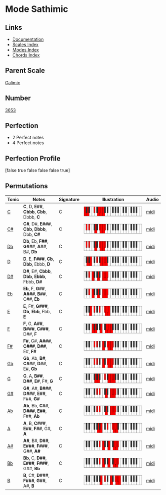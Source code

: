 # Mode Sathimic

## Links

- [Documentation](index.md)
- [Scales Index](Scales.md)
- [Modes Index](Modes.md)
- [Chords Index](Chords.md)

## Parent Scale

[Galimic](ScaleGalimic.md)

## Number

[3653](https://ianring.com/musictheory/scales/3653)

## Perfection

- 2 Perfect notes
- 4 Perfect notes

## Perfection Profile

[false true false false false true]

## Permutations

| Tonic | Notes | Signature | Illustration | Audio |
|-------|-------|-----------|--------------|-------|
| [C](ModeCNaturalSathimic.md) | **C**, D, **E##**, **Cbbb**, **Cbb**, Dbbb, **C** | C | ![CNaturalSathimic](ModeCNaturalSathimic.png) | [midi](https://github.com/edipermadi/music/blob/main/docs/ModeCNaturalSathimic.mid?raw=true) |
| [C#](ModeCSharpSathimic.md) | **C#**, D#, **E###**, **Cbb**, **Dbbb**, Dbb, **C#** | C | ![CSharpSathimic](ModeCSharpSathimic.png) | [midi](https://github.com/edipermadi/music/blob/main/docs/ModeCSharpSathimic.mid?raw=true) |
| [Db](ModeDFlatSathimic.md) | **Db**, Eb, **F##**, **G###**, **A##**, B#, **Db** | C | ![DFlatSathimic](ModeDFlatSathimic.png) | [midi](https://github.com/edipermadi/music/blob/main/docs/ModeDFlatSathimic.mid?raw=true) |
| [D](ModeDNaturalSathimic.md) | **D**, E, **F###**, **Cb**, **Dbb**, Ebbb, **D** | C | ![DNaturalSathimic](ModeDNaturalSathimic.png) | [midi](https://github.com/edipermadi/music/blob/main/docs/ModeDNaturalSathimic.mid?raw=true) |
| [D#](ModeDSharpSathimic.md) | **D#**, E#, **Cbbb**, **Dbb**, **Ebbb**, Fbbb, **D#** | C | ![DSharpSathimic](ModeDSharpSathimic.png) | [midi](https://github.com/edipermadi/music/blob/main/docs/ModeDSharpSathimic.mid?raw=true) |
| [Eb](ModeEFlatSathimic.md) | **Eb**, F, **G##**, **A###**, **B##**, C##, **Eb** | C | ![EFlatSathimic](ModeEFlatSathimic.png) | [midi](https://github.com/edipermadi/music/blob/main/docs/ModeEFlatSathimic.mid?raw=true) |
| [E](ModeENaturalSathimic.md) | **E**, F#, **G###**, **Db**, **Ebb**, Fbb, **E** | C | ![ENaturalSathimic](ModeENaturalSathimic.png) | [midi](https://github.com/edipermadi/music/blob/main/docs/ModeENaturalSathimic.mid?raw=true) |
| [F](ModeFNaturalSathimic.md) | **F**, G, **A##**, **B###**, **C###**, D##, **F** | C | ![FNaturalSathimic](ModeFNaturalSathimic.png) | [midi](https://github.com/edipermadi/music/blob/main/docs/ModeFNaturalSathimic.mid?raw=true) |
| [F#](ModeFSharpSathimic.md) | **F#**, G#, **A###**, **C###**, **D##**, E#, **F#** | C | ![FSharpSathimic](ModeFSharpSathimic.png) | [midi](https://github.com/edipermadi/music/blob/main/docs/ModeFSharpSathimic.mid?raw=true) |
| [Gb](ModeGFlatSathimic.md) | **Gb**, Ab, **B#**, **C###**, **D##**, E#, **Gb** | C | ![GFlatSathimic](ModeGFlatSathimic.png) | [midi](https://github.com/edipermadi/music/blob/main/docs/ModeGFlatSathimic.mid?raw=true) |
| [G](ModeGNaturalSathimic.md) | **G**, A, **B##**, **D##**, **E#**, F#, **G** | C | ![GNaturalSathimic](ModeGNaturalSathimic.png) | [midi](https://github.com/edipermadi/music/blob/main/docs/ModeGNaturalSathimic.mid?raw=true) |
| [G#](ModeGSharpSathimic.md) | **G#**, A#, **B###**, **D###**, **E##**, F##, **G#** | C | ![GSharpSathimic](ModeGSharpSathimic.png) | [midi](https://github.com/edipermadi/music/blob/main/docs/ModeGSharpSathimic.mid?raw=true) |
| [Ab](ModeAFlatSathimic.md) | **Ab**, Bb, **C##**, **D###**, **E##**, F##, **Ab** | C | ![AFlatSathimic](ModeAFlatSathimic.png) | [midi](https://github.com/edipermadi/music/blob/main/docs/ModeAFlatSathimic.mid?raw=true) |
| [A](ModeANaturalSathimic.md) | **A**, B, **C###**, **E##**, **F##**, G#, **A** | C | ![ANaturalSathimic](ModeANaturalSathimic.png) | [midi](https://github.com/edipermadi/music/blob/main/docs/ModeANaturalSathimic.mid?raw=true) |
| [A#](ModeASharpSathimic.md) | **A#**, B#, **D##**, **E###**, **F###**, G##, **A#** | C | ![ASharpSathimic](ModeASharpSathimic.png) | [midi](https://github.com/edipermadi/music/blob/main/docs/ModeASharpSathimic.mid?raw=true) |
| [Bb](ModeBFlatSathimic.md) | **Bb**, C, **D##**, **E###**, **F###**, G##, **Bb** | C | ![BFlatSathimic](ModeBFlatSathimic.png) | [midi](https://github.com/edipermadi/music/blob/main/docs/ModeBFlatSathimic.mid?raw=true) |
| [B](ModeBNaturalSathimic.md) | **B**, C#, **D###**, **F###**, **G##**, A#, **B** | C | ![BNaturalSathimic](ModeBNaturalSathimic.png) | [midi](https://github.com/edipermadi/music/blob/main/docs/ModeBNaturalSathimic.mid?raw=true) |
